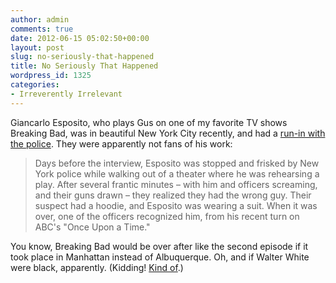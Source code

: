 ```yaml
---
author: admin
comments: true
date: 2012-06-15 05:02:50+00:00
layout: post
slug: no-seriously-that-happened
title: No Seriously That Happened
wordpress_id: 1325
categories:
- Irreverently Irrelevant
---
```


Giancarlo Esposito, who plays Gus on one of my favorite TV shows Breaking Bad, was in beautiful New York City recently, and had a [run-in with the police](http://www.thewrap.com/tv/article/breaking-bads-giancarlo-esposito-and-healing-power-gus-fring-44131?page=0,1). They were apparently not fans of his work:

> Days before the interview, Esposito was stopped and frisked by New York police while walking out of a theater where he was rehearsing a play. After several frantic minutes – with him and officers screaming, and their guns drawn – they realized they had the wrong guy. Their suspect had a hoodie, and Esposito was wearing a suit. When it was over, one of the officers recognized him, from his recent turn on ABC's "Once Upon a Time."

You know, Breaking Bad would be over after like the second episode if it took place in Manhattan instead of Albuquerque. Oh, and if Walter White were black, apparently. (Kidding! [Kind of](http://www.nyclu.org/stopandfrisk).)
